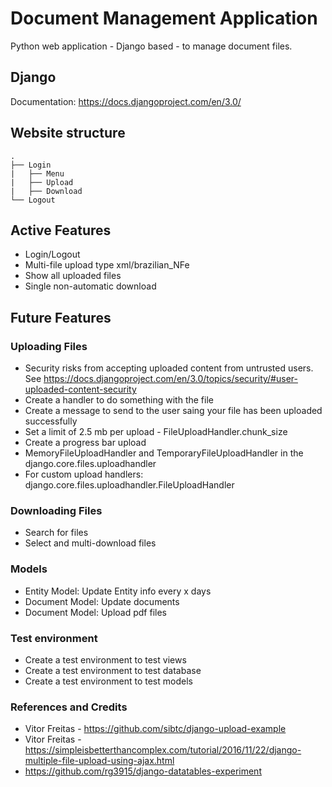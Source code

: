 # Document Management Application
Python web application - Django based - to manage document files.

## Django
Documentation: https://docs.djangoproject.com/en/3.0/

## Website structure

    .
    ├── Login
    |   ├── Menu
    |   ├── Upload
    |   ├── Download
    └── Logout

## Active Features
- Login/Logout
- Multi-file upload type xml/brazilian_NFe
- Show all uploaded files
- Single non-automatic download 

## Future Features
### Uploading Files
- Security risks from accepting uploaded content from untrusted users. See https://docs.djangoproject.com/en/3.0/topics/security/#user-uploaded-content-security
- Create a handler to do something with the file
- Create a message to send to the user saing your file has been uploaded successfully
- Set a limit of 2.5 mb per upload - FileUploadHandler.chunk_size
- Create a progress bar upload
- MemoryFileUploadHandler and TemporaryFileUploadHandler in the django.core.files.uploadhandler
- For custom upload handlers: django.core.files.uploadhandler.FileUploadHandler

### Downloading Files
- Search for files
- Select and multi-download files

### Models
- Entity Model: Update Entity info every x days
- Document Model: Update documents
- Document Model: Upload pdf files

### Test environment
- Create a test environment to test views
- Create a test environment to test database
- Create a test environment to test models

### References and Credits
- Vitor Freitas - https://github.com/sibtc/django-upload-example
- Vitor Freitas - https://simpleisbetterthancomplex.com/tutorial/2016/11/22/django-multiple-file-upload-using-ajax.html
- https://github.com/rg3915/django-datatables-experiment